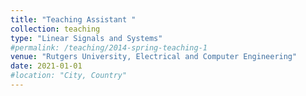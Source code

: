 ```yaml
---
title: "Teaching Assistant "
collection: teaching
type: "Linear Signals and Systems"
#permalink: /teaching/2014-spring-teaching-1
venue: "Rutgers University, Electrical and Computer Engineering"
date: 2021-01-01
#location: "City, Country"
---
```




